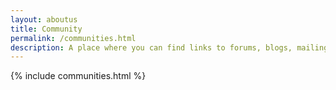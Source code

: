 ```yaml
---
layout: aboutus
title: Community
permalink: /communities.html
description: A place where you can find links to forums, blogs, mailing lists, newsletters to be connected and contribute to interesting projects
---
```


{% include communities.html %}
